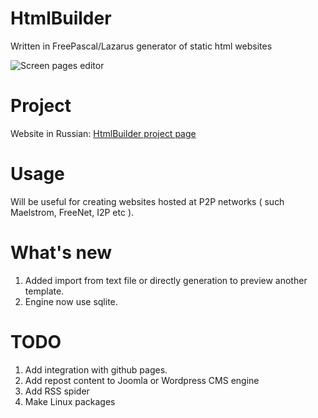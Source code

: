 HtmlBuilder
===========
Written in FreePascal/Lazarus generator of static html websites


![Screen pages editor](https://htmlbuilder.artnazarov.ru/laz1.png)

Project
================
Website in Russian: 
[HtmlBuilder project page](https://htmlbuilder.artnazarov.ru)


Usage
================
Will be useful for creating websites hosted at P2P networks 
( such Maelstrom, FreeNet, I2P etc ).


What's new
================
1. Added import from text file or directly generation to preview another template.
2. Engine now use sqlite.


TODO
=================
1. Add integration with github pages.
2. Add repost content to Joomla or Wordpress CMS engine
3. Add RSS spider
4. Make Linux packages